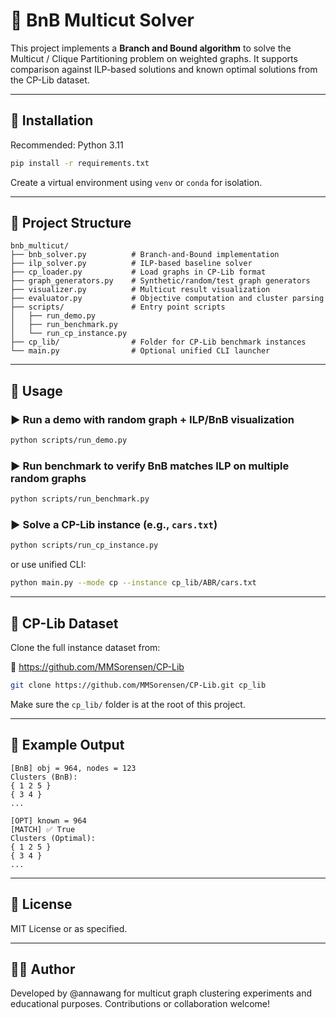 # 🧠 BnB Multicut Solver

This project implements a **Branch and Bound algorithm** to solve the Multicut / Clique Partitioning problem on weighted graphs. It supports comparison against ILP-based solutions and known optimal solutions from the CP-Lib dataset.

---

## 🚀 Installation

Recommended: Python 3.11

```bash
pip install -r requirements.txt
```

Create a virtual environment using `venv` or `conda` for isolation.

---

## 📂 Project Structure

```
bnb_multicut/
├── bnb_solver.py          # Branch-and-Bound implementation
├── ilp_solver.py          # ILP-based baseline solver
├── cp_loader.py           # Load graphs in CP-Lib format
├── graph_generators.py    # Synthetic/random/test graph generators
├── visualizer.py          # Multicut result visualization
├── evaluator.py           # Objective computation and cluster parsing
├── scripts/               # Entry point scripts
│   ├── run_demo.py
│   ├── run_benchmark.py
│   └── run_cp_instance.py
├── cp_lib/                # Folder for CP-Lib benchmark instances
└── main.py                # Optional unified CLI launcher
```

---

## 🔧 Usage

### ▶ Run a demo with random graph + ILP/BnB visualization

```bash
python scripts/run_demo.py
```

### ▶ Run benchmark to verify BnB matches ILP on multiple random graphs

```bash
python scripts/run_benchmark.py
```

### ▶ Solve a CP-Lib instance (e.g., `cars.txt`)

```bash
python scripts/run_cp_instance.py
```

or use unified CLI:

```bash
python main.py --mode cp --instance cp_lib/ABR/cars.txt
```

---

## 📁 CP-Lib Dataset

Clone the full instance dataset from:

📎 https://github.com/MMSorensen/CP-Lib

```bash
git clone https://github.com/MMSorensen/CP-Lib.git cp_lib
```

Make sure the `cp_lib/` folder is at the root of this project.

---

## 🧪 Example Output

```text
[BnB] obj = 964, nodes = 123
Clusters (BnB):
{ 1 2 5 }
{ 3 4 }
...

[OPT] known = 964
[MATCH] ✅ True
Clusters (Optimal):
{ 1 2 5 }
{ 3 4 }
...
```

---

## 📄 License

MIT License or as specified.

---

## 🙋‍♀️ Author

Developed by @annawang for multicut graph clustering experiments and educational purposes. Contributions or collaboration welcome!
